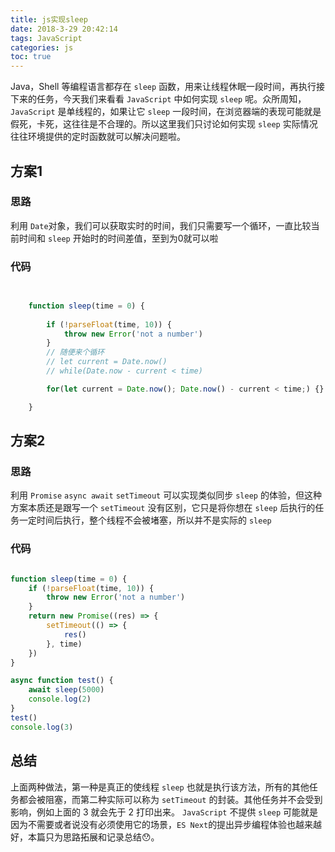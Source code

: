 ```yaml
---
title: js实现sleep
date: 2018-3-29 20:42:14
tags: JavaScript
categories: js
toc: true
---
```


Java，Shell 等编程语言都存在 `sleep` 函数，用来让线程休眠一段时间，再执行接下来的任务，今天我们来看看 `JavaScript` 中如何实现 `sleep` 呢。众所周知，`JavaScript` 是单线程的，如果让它 `sleep` 一段时间，在浏览器端的表现可能就是假死，卡死，这往往是不合理的。所以这里我们只讨论如何实现 `sleep` 实际情况往往环境提供的定时函数就可以解决问题啦。

## 方案1
	

### 思路

利用 `Date`对象，我们可以获取实时的时间，我们只需要写一个循环，一直比较当前时间和 `sleep` 开始时的时间差值，至到为0就可以啦


### 代码


````javascript

	
	function sleep(time = 0) {
		
		if (!parseFloat(time, 10)) {
			throw new Error('not a number')
		}
		// 随便来个循环
		// let current = Date.now()
		// while(Date.now - current < time)

	    for(let current = Date.now(); Date.now() - current < time;) {}

	}


````


## 方案2


### 思路

利用 `Promise` `async await` `setTimeout` 可以实现类似同步 `sleep` 的体验，但这种方案本质还是跟写一个 `setTimeout` 没有区别，它只是将你想在 `sleep` 后执行的任务一定时间后执行，整个线程不会被堵塞，所以并不是实际的 `sleep`

### 代码

````javascript

function sleep(time = 0) {
    if (!parseFloat(time, 10)) {
        throw new Error('not a number')
    }
    return new Promise((res) => {
        setTimeout(() => {
            res()
        }, time)
    })
}

async function test() {
    await sleep(5000)
    console.log(2)
}
test()
console.log(3)

````


## 总结

上面两种做法，第一种是真正的使线程 `sleep` 也就是执行该方法，所有的其他任务都会被阻塞，而第二种实际可以称为 `setTimeout` 的封装。其他任务并不会受到影响，例如上面的 3 就会先于 2 打印出来。
`JavaScript` 不提供 `sleep` 可能就是因为不需要或者说没有必须使用它的场景，`ES Next`的提出异步编程体验也越来越好，本篇只为思路拓展和记录总结😯。






